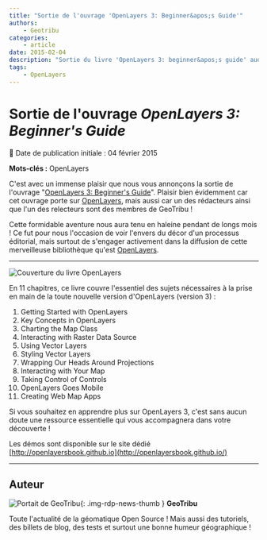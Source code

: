 ```yaml
---
title: "Sortie de l'ouvrage 'OpenLayers 3: Beginner&apos;s Guide'"
authors:
    - Geotribu
categories:
    - article
date: 2015-02-04
description: "Sortie du livre 'OpenLayers 3: beginner&apos;s guide' auquel deux membres de Geotribu ont contribué à rédiger et relire"
tags:
    - OpenLayers
---
```


# Sortie de l'ouvrage *OpenLayers 3: Beginner&apos;s Guide*

:calendar: Date de publication initiale : 04 février 2015

**Mots-clés :** OpenLayers

C'est avec un immense plaisir que nous vous annonçons la sortie de l'ouvrage "[OpenLayers 3: Beginner's Guide](https://www.packtpub.com/web-development/openlayers-3-beginner%E2%80%99s-guide)". Plaisir bien évidemment car cet ouvrage porte sur [OpenLayers](https://openlayers.org/), mais aussi car un des rédacteurs ainsi que l'un des relecteurs sont des membres de GeoTribu !

Cette formidable aventure nous aura tenu en haleine pendant de longs mois ! Ce fut pour nous l'occasion de voir l'envers du décor d'un processus éditorial, mais surtout de s'engager activement dans la diffusion de cette merveilleuse bibliothèque qu'est [OpenLayers](https://openlayers.org/).

----

![Couverture du livre OpenLayers](https://cdn.geotribu.fr/img/articles-blog-rdp/capture-ecran/ol3_book.png)

En 11 chapitres, ce livre couvre l'essentiel des sujets nécessaires à la prise en main de la toute nouvelle version d'OpenLayers (version 3) :

1. Getting Started with OpenLayers
2. Key Concepts in OpenLayers
3. Charting the Map Class
4. Interacting with Raster Data Source
5. Using Vector Layers
6. Styling Vector Layers
7. Wrapping Our Heads Around Projections
8. Interacting with Your Map
9. Taking Control of Controls
10. OpenLayers Goes Mobile
11. Creating Web Map Apps

Si vous souhaitez en apprendre plus sur OpenLayers 3, c'est sans aucun doute une ressource essentielle qui vous accompagnera dans votre découverte !

Les démos sont disponible sur le site dédié [http://openlayersbook.github.io](http://openlayersbook.github.io/)

----

## Auteur

![Portait de GeoTribu](https://cdn.geotribu.fr/img/internal/charte/geotribu_logo_64x64.png){: .img-rdp-news-thumb }
**GeoTribu**

Toute l'actualité de la géomatique Open Source ! Mais aussi des tutoriels, des billets de blog, des tests et surtout une bonne humeur géographique !
